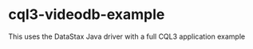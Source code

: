 cql3-videodb-example
====================

This uses the DataStax Java driver with a full CQL3 application example
